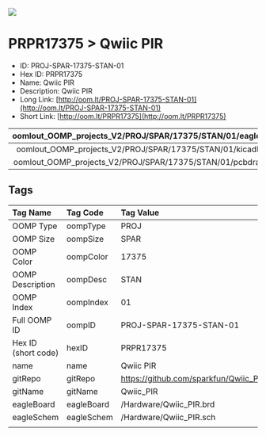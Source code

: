 


  
![][im]
# PRPR17375 > Qwiic PIR

- ID: PROJ-SPAR-17375-STAN-01
- Hex ID: PRPR17375
- Name: Qwiic PIR
- Description: Qwiic PIR
- Long Link: [http://oom.lt/PROJ-SPAR-17375-STAN-01](http://oom.lt/PROJ-SPAR-17375-STAN-01)
- Short Link: [http://oom.lt/PRPR17375](http://oom.lt/PRPR17375)
  

|oomlout_OOMP_projects_V2/PROJ/SPAR/17375/STAN/01/eagleImage.png|oomlout_OOMP_projects_V2/PROJ/SPAR/17375/STAN/01/eagleSchemImage.png|oomlout_OOMP_projects_V2/PROJ/SPAR/17375/STAN/01/kicadPcb3dFront.png|oomlout_OOMP_projects_V2/PROJ/SPAR/17375/STAN/01/kicadPcb3dBack.png|
| :---: | :---: | :---: | :---: |
|oomlout_OOMP_projects_V2/PROJ/SPAR/17375/STAN/01/kicadPcb3d.png|oomlout_OOMP_projects_V2/PROJ/SPAR/17375/STAN/01/bomBack.png|oomlout_OOMP_projects_V2/PROJ/SPAR/17375/STAN/01/bomFront.png|oomlout_OOMP_projects_V2/PROJ/SPAR/17375/STAN/01/pcbdraw.svg|
|oomlout_OOMP_projects_V2/PROJ/SPAR/17375/STAN/01/pcbdrawBack.svg||||

## Tags
  

|Tag Name|Tag Code|Tag Value|
| :--- | :--- | :--- |
|OOMP Type|oompType|PROJ|
|OOMP Size|oompSize|SPAR|
|OOMP Color|oompColor|17375|
|OOMP Description|oompDesc|STAN|
|OOMP Index|oompIndex|01|
|Full OOMP ID|oompID|PROJ-SPAR-17375-STAN-01|
|Hex ID (short code)|hexID|PRPR17375|
|name|name|Qwiic PIR|
|gitRepo|gitRepo|https://github.com/sparkfun/Qwiic_PIR|
|gitName|gitName|Qwiic_PIR|
|eagleBoard|eagleBoard|/Hardware/Qwiic_PIR.brd|
|eagleSchem|eagleSchem|/Hardware/Qwiic_PIR.sch|
||||



[im]: PROJ/SPAR/17375/STAN/01/kicadPcb3d_450.png
